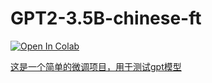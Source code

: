 # GPT2-3.5B-chinese-ft
<a href="https://colab.research.google.com/github/Midkey/GPT2-3.5B-chinese-ft/blob/main/GPT2_3_5B_chinese_ft_luotuo.ipynb" target="_parent"><img src="https://colab.research.google.com/assets/colab-badge.svg" alt="Open In Colab"/>


这是一个简单的微调项目，用于测试gpt模型
